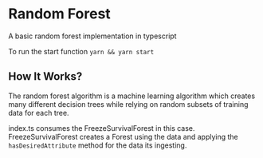 # Random Forest

A basic random forest implementation in typescript

To run the start function `yarn && yarn start`


## How It Works?

The random forest algorithm is a machine learning algorithm which creates many different 
decision trees while relying on random subsets of training data for each tree.

index.ts consumes the FreezeSurvivalForest in this case. FreezeSurvivalForest creates a Forest
using the data and applying the `hasDesiredAttribute` method for the data its ingesting.